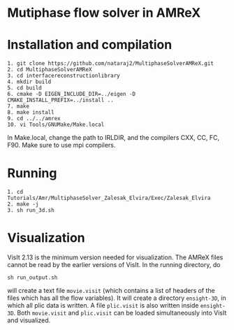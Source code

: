 # Mutiphase flow solver in AMReX

# Installation and compilation 
```
1. git clone https://github.com/nataraj2/MultiphaseSolverAMReX.git
2. cd MultiphaseSolverAMReX
3. cd interfacereconstructionlibrary
4. mkdir build
5. cd build
6. cmake -D EIGEN_INCLUDE_DIR=../eigen -D CMAKE_INSTALL_PREFIX=../install ..
7. make
8. make install
9. cd ../../amrex
10. vi Tools/GNUMake/Make.local
```
In Make.local, change the path to IRLDIR, and the compilers CXX, CC, FC, F90. 
Make sure to use mpi compilers.

# Running
```
1. cd Tutorials/Amr/MultiphaseSolver_Zalesak_Elvira/Exec/Zalesak_Elvira
2. make -j
3. sh run_3d.sh
```

# Visualization
VisIt 2.13 is the minimum version needed for visualization. The AMReX files cannot 
be read by the earlier versions of VisIt. In the running directory, do
```
sh run_output.sh
```
will create a text file `movie.visit` (which contains a list of headers of the files which has all 
the flow variables). It will create a directory `ensight-3D`, in which all plic data is 
written. A file `plic.visit` is also written inside `ensight-3D`. Both `movie.visit` and `plic.visit`
 can be loaded simultaneously into VisIt and visualized.


